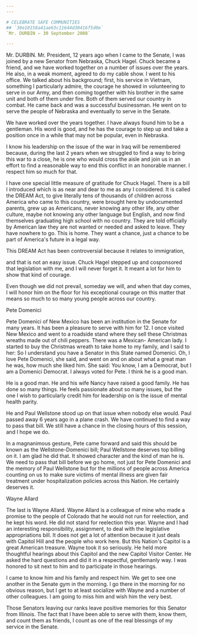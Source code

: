 ```yaml
---
---

# CELEBRATE SAFE COMMUNITIES
## `38e10158a41ae63c11644d30416f5d0e`
`Mr. DURBIN — 30 September 2008`

---
```



Mr. DURBIN. Mr. President, 12 years ago when I came to the Senate, I 
was joined by a new Senator from Nebraska, Chuck Hagel. Chuck became a 
friend, and we have worked together on a number of issues over the 
years. He also, in a weak moment, agreed to do my cable show. I went to 
his office. We talked about his background; first, his service in 
Vietnam, something I particularly admire, the courage he showed in 
volunteering to serve in our Army, and then coming together with his 
brother in the same unit and both of them under fire. Both of them 
served our country in combat. He came back and was a successful 
businessman. He went on to serve the people of Nebraska and eventually 
to serve in the Senate.

We have worked over the years together. I have always found him to be 
a gentleman. His word is good, and he has the courage to step up and 
take a position once in a while that may not be popular, even in 
Nebraska.

I know his leadership on the issue of the war in Iraq will be 
remembered because, during the last 2 years when we struggled to find a 
way to bring this war to a close, he is one who would cross the aisle 
and join us in an effort to find a reasonable way to end this conflict 
in an honorable manner. I respect him so much for that.

I have one special little measure of gratitude for Chuck Hagel. There 
is a bill I introduced which is as near and dear to me as any I 
considered. It is called the DREAM Act, to give literally tens of 
thousands of children across America who came to this country, were 
brought here by undocumented parents, grew up as Americans, never 
knowing any other life, any other culture, maybe not knowing any other 
language but English, and now find themselves graduating high school 
with no country. They are told officially by American law they are not 
wanted or needed and asked to leave. They have nowhere to go. This is 
home. They want a chance, just a chance to be part of America's future 
in a legal way.

This DREAM Act has been controversial because it relates to 
immigration,


and that is not an easy issue. Chuck Hagel stepped up and cosponsored 
that legislation with me, and I will never forget it. It meant a lot 
for him to show that kind of courage.

Even though we did not prevail, someday we will, and when that day 
comes, I will honor him on the floor for his exceptional courage on 
this matter that means so much to so many young people across our 
country.
















 Pete Domenici


Pete Domenici of New Mexico has been an institution in the Senate for 
many years. It has been a pleasure to serve with him for 12. I once 
visited New Mexico and went to a roadside stand where they sell these 
Christmas wreaths made out of chili peppers. There was a Mexican-
American lady. I started to buy the Christmas wreath to take home to my 
family, and I said to her: So I understand you have a Senator in this 
State named Domenici. Oh, I love Pete Domenici, she said, and went on 
and on about what a great man he was, how much she liked him. She said: 
You know, I am a Democrat, but I am a Domenici Democrat. I always voted 
for Pete. I think he is a good man.

He is a good man. He and his wife Nancy have raised a good family. He 
has done so many things. He feels passionate about so many issues, but 
the one I wish to particularly credit him for leadership on is the 
issue of mental health parity.

He and Paul Wellstone stood up on that issue when nobody else would. 
Paul passed away 6 years ago in a plane crash. We have continued to 
find a way to pass that bill. We still have a chance in the closing 
hours of this session, and I hope we do.

In a magnanimous gesture, Pete came forward and said this should be 
known as the Wellstone-Domenici bill; Paul Wellstone deserves top 
billing on it. I am glad he did that. It showed character and the kind 
of man he is. We need to pass that bill before we go home, not just for 
Pete Domenici and the memory of Paul Wellstone but for the millions of 
people across America counting on us to make sure victims of mental 
illness are given fair treatment under hospitalization policies across 
this Nation. He certainly deserves it.

















Wayne Allard


The last is Wayne Allard. Wayne Allard is a colleague of mine who 
made a promise to the people of Colorado that he would not run for 
reelection, and he kept his word. He did not stand for reelection this 
year. Wayne and I had an interesting responsibility, assignment, to 
deal with the legislative appropriations bill. It does not get a lot of 
attention because it just deals with Capitol Hill and the people who 
work here. But this Nation's Capitol is a great American treasure. 
Wayne took it so seriously. He held more thoughtful hearings about this 
Capitol and the new Capitol Visitor Center. He asked the hard questions 
and did it in a respectful, gentlemanly way. I was honored to sit next 
to him and to participate in those hearings.

I came to know him and his family and respect him. We get to see one 
another in the Senate gym in the morning. I go there in the morning for 
no obvious reason, but I get to at least socialize with Wayne and a 
number of other colleagues. I am going to miss him and wish him the 
very best.

Those Senators leaving our ranks leave positive memories for this 
Senator from Illinois. The fact that I have been able to serve with 
them, know them, and count them as friends, I count as one of the real 
blessings of my service in the Senate.